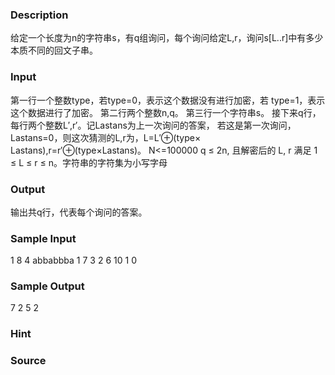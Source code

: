 
### Description
给定一个长度为n的字符串s，有q组询问，每个询问给定L,r，询问s[L..r]中有多少本质不同的回文子串。

### Input
第一行一个整数type，若type=0，表示这个数据没有进行加密，若
type=1，表示这个数据进行了加密。
第二行两个整数n,q。
第三行一个字符串s。
接下来q行，每行两个整数L′,r′。记Lastans为上一次询问的答案，
若这是第一次询问，Lastans=0，则这次猜测的L,r为，L=L′⊕(type×
Lastans),r=r′⊕(type×Lastans)。
N<=100000
q ≤ 2n, 且解密后的 L, r 满足 1 ≤ L ≤ r ≤ n。字符串的字符集为小写字母

### Output
输出共q行，代表每个询问的答案。

### Sample Input
1 
8 4 
abbabbba 
1 7 
3 2
6 10
1 0
### Sample Output
7
2
5
2
### Hint

### Source

